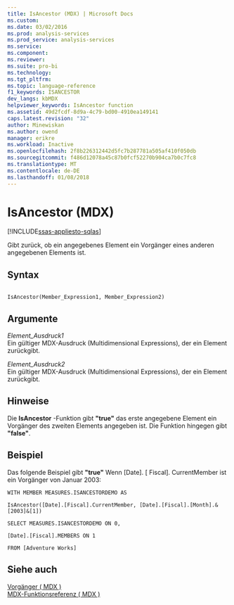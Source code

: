 ```yaml
---
title: IsAncestor (MDX) | Microsoft Docs
ms.custom: 
ms.date: 03/02/2016
ms.prod: analysis-services
ms.prod_service: analysis-services
ms.service: 
ms.component: 
ms.reviewer: 
ms.suite: pro-bi
ms.technology: 
ms.tgt_pltfrm: 
ms.topic: language-reference
f1_keywords: ISANCESTOR
dev_langs: kbMDX
helpviewer_keywords: IsAncestor function
ms.assetid: 49d2fcdf-8d9a-4c79-bd00-4910ea149141
caps.latest.revision: "32"
author: Minewiskan
ms.author: owend
manager: erikre
ms.workload: Inactive
ms.openlocfilehash: 2f8b226312442d5fc7b287781a505af410f050db
ms.sourcegitcommit: f486d12078a45c87b0fcf52270b904ca7b0c7fc8
ms.translationtype: MT
ms.contentlocale: de-DE
ms.lasthandoff: 01/08/2018
---
```

# <a name="isancestor-mdx"></a>IsAncestor (MDX)
[!INCLUDE[ssas-appliesto-sqlas](../includes/ssas-appliesto-sqlas.md)]

  Gibt zurück, ob ein angegebenes Element ein Vorgänger eines anderen angegebenen Elements ist.  
  
## <a name="syntax"></a>Syntax  
  
```  
  
IsAncestor(Member_Expression1, Member_Expression2)   
```  
  
## <a name="arguments"></a>Argumente  
 *Element_Ausdruck1*  
 Ein gültiger MDX-Ausdruck (Multidimensional Expressions), der ein Element zurückgibt.  
  
 *Element_Ausdruck2*  
 Ein gültiger MDX-Ausdruck (Multidimensional Expressions), der ein Element zurückgibt.  
  
## <a name="remarks"></a>Hinweise  
 Die **IsAncestor** -Funktion gibt **"true"** das erste angegebene Element ein Vorgänger des zweiten Elements angegeben ist. Die Funktion hingegen gibt **"false"**.  
  
## <a name="example"></a>Beispiel  
 Das folgende Beispiel gibt **"true"** Wenn [Date]. [ Fiscal]. CurrentMember ist ein Vorgänger von Januar 2003:  
  
 `WITH MEMBER MEASURES.ISANCESTORDEMO AS`  
  
 `IsAncestor([Date].[Fiscal].CurrentMember, [Date].[Fiscal].[Month].&[2003]&[1])`  
  
 `SELECT MEASURES.ISANCESTORDEMO ON 0,`  
  
 `[Date].[Fiscal].MEMBERS ON 1`  
  
 `FROM [Adventure Works]`  
  
## <a name="see-also"></a>Siehe auch  
 [Vorgänger &#40; MDX &#41;](../mdx/ancestor-mdx.md)   
 [MDX-Funktionsreferenz &#40; MDX &#41;](../mdx/mdx-function-reference-mdx.md)  
  
  
